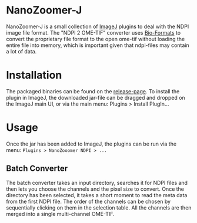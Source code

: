 # NanoZoomer-J

NanoZoomer-J is a small collection of [ImageJ][imagej] plugins to deal with the 
NDPI image file format. 
The "NDPI 2 OME-TIF" converter uses [Bio-Formats][bf] to convert the proprietary 
file format to the open ome-tif without loading the entire file into memory, 
which is important given that ndpi-files may contain a lot of data.

# Installation

The packaged binaries can be found on the [release-page][release]. To install the plugin 
in ImageJ, the downloaded jar-file can be dragged and dropped on the ImageJ main UI, or via the 
main menu: Plugins > Install PlugIn... 


# Usage

Once the jar has been added to ImageJ, the plugins can be run via the menu:
`Plugins > NanoZooomer NDPI > ...`

## Batch Converter

The batch converter takes an input directory, searches it for NDPI files and then lets you choose the 
channels and the pixel size to convert. Once the directory has been selected, it takes a short moment
to read the meta data from the first NDPI file. The order of the channels can be chosen by 
sequentially clicking on them in the selection table. All the channels are then merged into
a single multi-channel OME-TIF.


[imagej]: http://imagej.net
[bf]: http://www.openmicroscopy.org/site/products/bio-form…
[release]: https://github.com/fmeyenhofer/NanoZoomer-J/releases